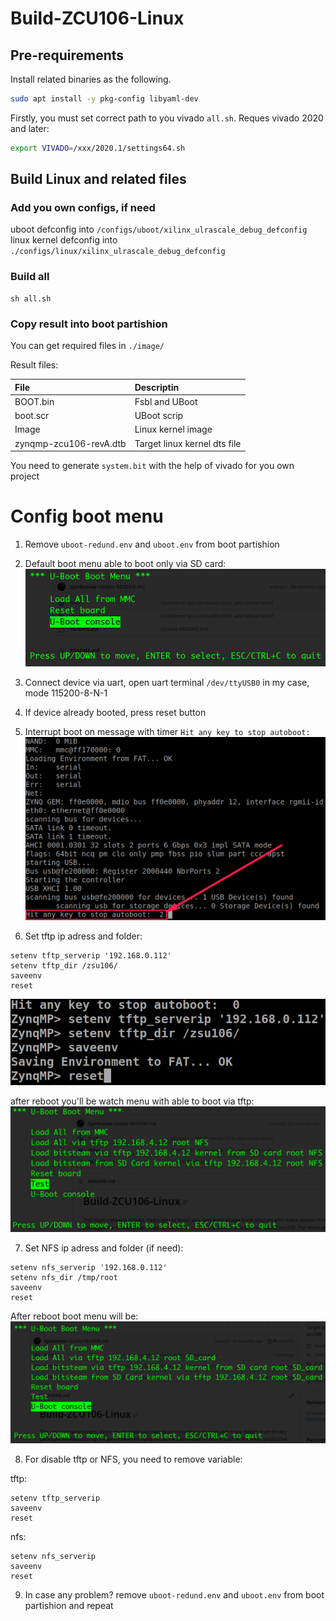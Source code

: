 # Build-ZCU106-Linux

## Pre-requirements

Install related binaries as the following.

```bash
sudo apt install -y pkg-config libyaml-dev
```

Firstly, you must set correct path to you vivado `all.sh`. Reques vivado 2020 and later:

```bash
export VIVADO=/xxx/2020.1/settings64.sh
```

## Build Linux and related files

### Add you own configs, if need

uboot defconfig into `/configs/uboot/xilinx_ulrascale_debug_defconfig`
linux kernel defconfig into `./configs/linux/xilinx_ulrascale_debug_defconfig` 

### Build all

```
sh all.sh
```

### Copy result into boot partishion

You can get required files in `./image/`

Result files:

| File | Descriptin |
|:-|:-|
| BOOT.bin | Fsbl and UBoot |
| boot.scr | UBoot scrip |
| Image | Linux kernel image |
| zynqmp-zcu106-revA.dtb | Target linux kernel dts file |

You need to generate `system.bit` with the help of vivado for you own project 


# Config boot menu

1) Remove `uboot-redund.env` and `uboot.env` from boot partishion

2) Default boot menu able to boot only via SD card:
![UBoot menu with ftp and NFS boot options](/doc/img/uboot/uboot_men_short.png)

3) Connect device via uart, open uart terminal  `/dev/ttyUSB0` in my case, mode 115200-8-N-1
4) If device already booted, press reset button
5) Interrupt boot on message with timer `Hit any key to stop autoboot: `
![UBoot menu with ftp and NFS boot options](/doc/img/uboot/uboot_interrupt.png)

6) Set tftp ip adress and folder:

```
setenv tftp_serverip '192.168.0.112'
setenv tftp_dir /zsu106/
saveenv
reset
```
![UBoot menu with ftp and NFS boot options](/doc/img/uboot/uboot_set_tftp_env.png)

after reboot you'll be watch menu with able to boot via tftp:
![UBoot menu with ftp and NFS boot options](/doc/img/uboot/uboot_men_tftp.png)

7) Set NFS ip adress and folder (if need):

```
setenv nfs_serverip '192.168.0.112'
setenv nfs_dir /tmp/root
saveenv
reset
```
After reboot boot menu will be:
![UBoot menu with ftp and NFS boot options](/doc/img/uboot/uboot_men_tftp_nfs.png)

8) For disable tftp or NFS, you need to remove variable:

tftp: 
```
setenv tftp_serverip
saveenv
reset
```
nfs:
```
setenv nfs_serverip
saveenv
reset
```
9) In case any problem? remove `uboot-redund.env` and `uboot.env` from boot partishion and repeat
   

